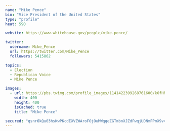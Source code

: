```yaml
---
name: "Mike Pence"
bio: "Vice President of the United States"
type: "profile"
heat: 590

website: https://www.whitehouse.gov/people/mike-pence/

twitter:
  username: Mike_Pence
  url: https://twitter.com/Mike_Pence
  followers: 5415862

topics:
  - Election
  - Republican Voice
  - Mike Pence

images:
  - url: https://pbs.twimg.com/profile_images/1141422399268761600/k6fHhBbh_400x400.jpg
    width: 400
    height: 400
    isCached: true
    title: "Mike Pence"

secured: "qsnr6kQu03hsKwPKcdEXVZWAroFOjOuMWqqeZGTmbnXJZdFwqjUDNmFPmX9vvDlCLhBIrrJgqcZR+rqNtEtLbeoYF0vDVYXSANejr3DOkheJeO/1jU5n1ewh0v+C4tUMP6CntDlbR8CJPUtMrhrAPnQN0tg2ksFopyQl47NAkl5o7Aq9HWWHBf6W2bcgBy/4ulZ5pl8LrJi11sxl1sdA3PE/FuVUfCGMyh5jSkqbvGXfd5S0LQl8vkPT/Uw6RkSE0KiMjEQPbM/jVi/p1eTAInAm2MCEhH+8sxSYzXkY60JNxxRO5njgH4ny76ka1z4vb0ZLfwxIe5SYFXbD8wT1EjSLGKoGPm2ShyJeM4C3rEXFTRjAJ1ig4ZkKYhgqtQOb2EwGevF32D//PxjsH532tYfh9HLhHG07PlcZk1i3yHs=;k3a+BYvtrFKdB62QFWPfYA=="
---
```


